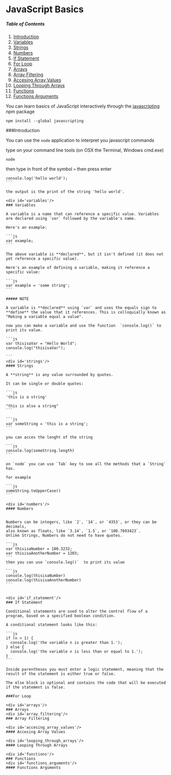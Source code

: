 
# JavaScript Basics

##### Table of Contents  

1. [Introduction](#introduction)
2. [Variables](#variables)
  1. [Strings](#strings)
  2. [Numbers](#numbers)
3. [If Statement](#if-statement)
4. [For Loop](#for-loop)
5. [Arrays](#arrays)
  1. [Array Filtering](#array_filtering)
  2. [Accesing Array Values](#accesing_array_values)
6. [Looping Through Arrays](#looping_through_arrays)
7. [Functions](#functions)
8. [Functions Arguments](#functions_arguments)

You can learn basics of JavaScript interactively through the [javascripting](https://github.com/sethvincent/javascripting) npm package 

```
npm install --global javascripting
```
###Introduction

You can use the `node` application to interpret you javascript commands 

type on your command line tools (on OSX the Terminal, Windows cmd.exe)

```
node
```
then type in front of the symbol `>` then press enter
````
console.log('hello world');
```

the output is the print of the string 'hello world'. 

<div id='variables'/>
### Variables

A variable is a name that can reference a specific value. Variables are declared using `var` followed by the variable's name.

Here's an example:

```js
var example;
```

The above variable is **declared**, but it isn't defined (it does not yet reference a specific value).

Here's an example of defining a variable, making it reference a specific value:

```js
var example = 'some string';
```

##### NOTE 

A variable is **declared** using `var` and uses the equals sign to **define** the value that it references. This is colloquially known as "Making a variable equal a value".

now you can make a variable and use the function  `console.log()` to print its value.

```js
var thisisaVar = "Hello World";
console.log("thisisaVar");

```
<div id='strings'/>
#### Strings

A **string** is any value surrounded by quotes.

It can be single or double quotes:

```js
'this is a string'

"this is also a string"
```

```js
var someString = 'this is a string';
```

you can acces the lenght of the string

```js
console.log(someString.length)
```

on `node` you can use `Tab` key to see all the methods that a `String` has.

for example 

```js
someString.toUpperCase()
```

<div id='numbers'/>
#### Numbers


Numbers can be integers, like `2`, `14`, or `4353`, or they can be decimals,  
also known as floats, like `3.14`, `1.5`, or `100.7893423`.
Unlike Strings, Numbers do not need to have quotes.

```js
var thisisaNumber = 100.3232;
var thisisaAnotherNumber = 1203;
```
then you can use `console.log()`  to print its value

```js
console.log(thisisaNumber)
console.log(thisisaAnotherNumber)
```


<div id='if_statement'/>
### If Statement 

Conditional statements are used to alter the control flow of a program, based on a specified boolean condition.

A conditional statement looks like this:

```js
if (n > 1) {
  console.log('the variable n is greater than 1.');
} else {
  console.log('the variable n is less than or equal to 1.');
}
```

Inside parentheses you must enter a logic statement, meaning that the result of the statement is either true or false. 

The else block is optional and contains the code that will be executed if the statement is false.

###For Loop

<div id='arrays'/>
### Arrays
<div id='array_filtering'/>
### Array Filtering

<div id='accesing_array_values'/>
#### Accesing Array Values

<div id='looping_through_arrays'/>
#### Looping Through Arrays

<div id='functions'/>
### Functions
<div id='functions_arguments'/>
#### Functions Arguments
